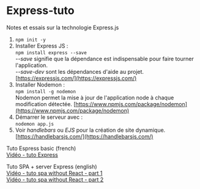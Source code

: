 # Express-tuto
Notes et essais sur la technologie Express.js

1. `npm init -y`
2. Installer Express JS :  
   `npm install express --save`  
   *--save* signifie que la dépendance est indispensable pour faire tourner l'application.  
   *--save-dev* sont les dépendances d'aide au projet.
   [https://expressjs.com/](https://expressjs.com/)
3. Installer Nodemon :  
   `npm install -g nodemon`  
   Nodemon permet la mise à jour de l'application node à chaque modification détectée.
   [https://www.npmjs.com/package/nodemon](https://www.npmjs.com/package/nodemon)
4. Démarrer le serveur avec :  
   `nodemon app.js`
5. Voir *handlebars* ou *EJS* pour la création de site dynamique.
   [https://handlebarsjs.com/](https://handlebarsjs.com/)

Tuto Espress basic (french)  
[Vidéo - tuto Express](https://www.youtube.com/watch?v=ku2lVBn8nSI&list=WL&index=13)

Tuto SPA + server Express (english)  
[Vidéo - tuto spa without React - part 1](https://www.youtube.com/watch?v=6BozpmSjk-Y)  
[Vidéo - tuto spa without React - part 2](https://www.youtube.com/watch?v=OstALBk-jTc)

